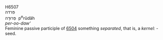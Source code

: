 <body>
  <p>H6507<br>  פּרדה  <br> פְּרוּדָה  ‎  p<sup>e</sup>rûdâh  <br><i>per-oo-daw‘ </i><br>Feminine passive participle of <a href="h6504.htm">6504</a>  something <i>separated</i>, that is, a <i>kernel: - </i>seed.<br></p>
 </body>